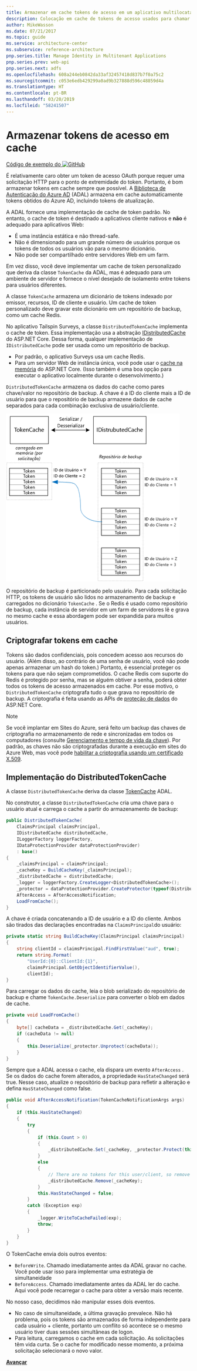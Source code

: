 ```yaml
---
title: Armazenar em cache tokens de acesso em um aplicativo multilocatário
description: Colocação em cache de tokens de acesso usados para chamar uma API Web de back-end.
author: MikeWasson
ms.date: 07/21/2017
ms.topic: guide
ms.service: architecture-center
ms.subservice: reference-architecture
pnp.series.title: Manage Identity in Multitenant Applications
pnp.series.prev: web-api
pnp.series.next: adfs
ms.openlocfilehash: 608a244eb0842da33af32457418d837b7f0a75c2
ms.sourcegitcommit: c053e6edb429299a0ad9b327888d596c48859d4a
ms.translationtype: HT
ms.contentlocale: pt-BR
ms.lasthandoff: 03/20/2019
ms.locfileid: "58241507"
---
```

# <a name="cache-access-tokens"></a>Armazenar tokens de acesso em cache

[Código de exemplo do ![GitHub](../_images/github.png)][sample application]

É relativamente caro obter um token de acesso OAuth porque requer uma solicitação HTTP para o ponto de extremidade do token. Portanto, é bom armazenar tokens em cache sempre que possível. A [Biblioteca de Autenticação do Azure AD][ADAL] (ADAL) armazena em cache automaticamente tokens obtidos do Azure AD, incluindo tokens de atualização.

A ADAL fornece uma implementação de cache de token padrão. No entanto, o cache de token é destinado a aplicativos cliente nativos e **não** é adequado para aplicativos Web:

* É uma instância estática e não thread-safe.
* Não é dimensionado para um grande número de usuários porque os tokens de todos os usuários vão para o mesmo dicionário.
* Não pode ser compartilhado entre servidores Web em um farm.

Em vez disso, você deve implementar um cache de token personalizado que deriva da classe `TokenCache` da ADAL, mas é adequado para um ambiente de servidor e fornece o nível desejado de isolamento entre tokens para usuários diferentes.

A classe `TokenCache` armazena um dicionário de tokens indexado por emissor, recursos, ID de cliente e usuário. Um cache de token personalizado deve gravar este dicionário em um repositório de backup, como um cache Redis.

No aplicativo Tailspin Surveys, a classe `DistributedTokenCache` implementa o cache de token. Essa implementação usa a abstração [IDistributedCache][distributed-cache] do ASP.NET Core. Dessa forma, qualquer implementação de `IDistributedCache` pode ser usada como um repositório de backup.

* Por padrão, o aplicativo Surveys usa um cache Redis.
* Para um servidor Web de instância única, você pode usar o [cache na memória][in-memory-cache] do ASP.NET Core. (Isso também é uma boa opção para executar o aplicativo localmente durante o desenvolvimento.)

`DistributedTokenCache` armazena os dados do cache como pares chave/valor no repositório de backup. A chave é a ID do cliente mais a ID de usuário para que o repositório de backup armazene dados de cache separados para cada combinação exclusiva de usuário/cliente.

![Cache de token](./images/token-cache.png)

O repositório de backup é particionado pelo usuário. Para cada solicitação HTTP, os tokens de usuário são lidos no armazenamento de backup e carregados no dicionário `TokenCache` . Se o Redis é usado como repositório de backup, cada instância de servidor em um farm de servidores lê e grava no mesmo cache e essa abordagem pode ser expandida para muitos usuários.

## <a name="encrypting-cached-tokens"></a>Criptografar tokens em cache

Tokens são dados confidenciais, pois concedem acesso aos recursos do usuário. (Além disso, ao contrário de uma senha de usuário, você não pode apenas armazenar um hash do token.) Portanto, é essencial proteger os tokens para que não sejam comprometidos. O cache Redis com suporte do Redis é protegido por senha, mas se alguém obtiver a senha, poderá obter todos os tokens de acesso armazenados em cache. Por esse motivo, o `DistributedTokenCache` criptografa tudo o que grava no repositório de backup. A criptografia é feita usando as APIs de [proteção de dados][data-protection] do ASP.NET Core.

> [!NOTE]
> Se você implantar em Sites do Azure, será feito um backup das chaves de criptografia no armazenamento de rede e sincronizadas em todos os computadores (consulte [Gerenciamento e tempo de vida da chave][key-management]). Por padrão, as chaves não são criptografadas durante a execução em sites do Azure Web, mas você pode [habilitar a criptografia usando um certificado X.509][x509-cert-encryption].

## <a name="distributedtokencache-implementation"></a>Implementação do DistributedTokenCache

A classe `DistributedTokenCache` deriva da classe [TokenCache][tokencache-class] ADAL.

No construtor, a classe `DistributedTokenCache` cria uma chave para o usuário atual e carrega o cache a partir do armazenamento de backup:

```csharp
public DistributedTokenCache(
    ClaimsPrincipal claimsPrincipal,
    IDistributedCache distributedCache,
    ILoggerFactory loggerFactory,
    IDataProtectionProvider dataProtectionProvider)
    : base()
{
    _claimsPrincipal = claimsPrincipal;
    _cacheKey = BuildCacheKey(_claimsPrincipal);
    _distributedCache = distributedCache;
    _logger = loggerFactory.CreateLogger<DistributedTokenCache>();
    _protector = dataProtectionProvider.CreateProtector(typeof(DistributedTokenCache).FullName);
    AfterAccess = AfterAccessNotification;
    LoadFromCache();
}
```

A chave é criada concatenando a ID de usuário e a ID do cliente. Ambos são tirados das declarações encontradas na `ClaimsPrincipal`do usuário:

```csharp
private static string BuildCacheKey(ClaimsPrincipal claimsPrincipal)
{
    string clientId = claimsPrincipal.FindFirstValue("aud", true);
    return string.Format(
        "UserId:{0}::ClientId:{1}",
        claimsPrincipal.GetObjectIdentifierValue(),
        clientId);
}
```

Para carregar os dados do cache, leia o blob serializado do repositório de backup e chame `TokenCache.Deserialize` para converter o blob em dados de cache.

```csharp
private void LoadFromCache()
{
    byte[] cacheData = _distributedCache.Get(_cacheKey);
    if (cacheData != null)
    {
        this.Deserialize(_protector.Unprotect(cacheData));
    }
}
```

Sempre que a ADAL acessa o cache, ela dispara um evento `AfterAccess` . Se os dados do cache forem alterados, a propriedade `HasStateChanged` será true. Nesse caso, atualize o repositório de backup para refletir a alteração e defina `HasStateChanged` como false.

```csharp
public void AfterAccessNotification(TokenCacheNotificationArgs args)
{
    if (this.HasStateChanged)
    {
        try
        {
            if (this.Count > 0)
            {
                _distributedCache.Set(_cacheKey, _protector.Protect(this.Serialize()));
            }
            else
            {
                // There are no tokens for this user/client, so remove the item from the cache.
                _distributedCache.Remove(_cacheKey);
            }
            this.HasStateChanged = false;
        }
        catch (Exception exp)
        {
            _logger.WriteToCacheFailed(exp);
            throw;
        }
    }
}
```

O TokenCache envia dois outros eventos:

* `BeforeWrite`. Chamado imediatamente antes da ADAL gravar no cache. Você pode usar isso para implementar uma estratégia de simultaneidade
* `BeforeAccess`. Chamado imediatamente antes da ADAL ler do cache. Aqui você pode recarregar o cache para obter a versão mais recente.

No nosso caso, decidimos não manipular esses dois eventos.

* No caso de simultaneidade, a última gravação prevalece. Não há problema, pois os tokens são armazenados de forma independente para cada usuário + cliente, portanto um conflito só acontece se o mesmo usuário tiver duas sessões simultâneas de logon.
* Para leitura, carregamos o cache em cada solicitação. As solicitações têm vida curta. Se o cache for modificado nesse momento, a próxima solicitação selecionará o novo valor.

[**Avançar**][client-assertion]

<!-- links -->
[ADAL]: https://msdn.microsoft.com/library/azure/jj573266.aspx
[client-assertion]: ./client-assertion.md
[data-protection]: /aspnet/core/security/data-protection/
[distributed-cache]: /aspnet/core/performance/caching/distributed
[key-management]: /aspnet/core/security/data-protection/configuration/default-settings
[in-memory-cache]: /aspnet/core/performance/caching/memory
[tokencache-class]: https://msdn.microsoft.com/library/azure/microsoft.identitymodel.clients.activedirectory.tokencache.aspx
[x509-cert-encryption]: /aspnet/core/security/data-protection/implementation/key-encryption-at-rest#x509-certificate
[sample application]: https://github.com/mspnp/multitenant-saas-guidance
